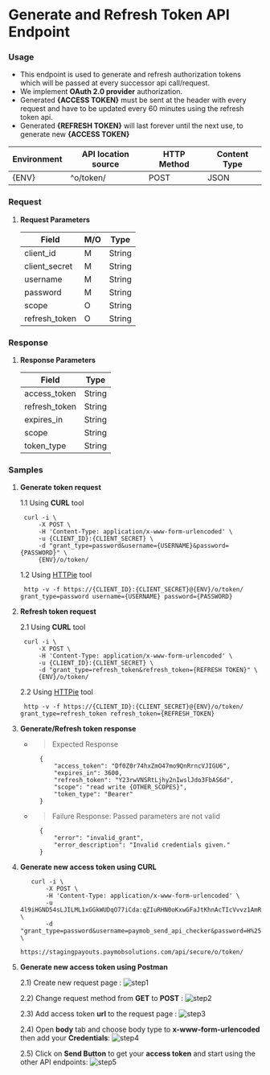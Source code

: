 # Generate and Refresh Token API Endpoint


### Usage

* This endpoint is used to generate and refresh authorization tokens which will be passed at every successor api call/request.
* We implement **OAuth 2.0 provider** authorization.
* Generated **{ACCESS TOKEN}** must be sent at the header with every request and have to be updated every 60 minutes using the refresh token api.
* Generated **{REFRESH TOKEN}** will last forever until the next use, to generate new **{ACCESS TOKEN}**


|  Environment	| API location source  	|   HTTP Method	| Content Type	|
|---	        |---	                |---	        |---	        |
|     {ENV}     |   	 ^o/token/      |      POST     |     JSON      |


### Request
1. **Request Parameters**

    |  Field	        |    M/O  	|    Type    |
    |---	            |---	    |---	     |
    |     client_id     |    M      |   String   |
    |     client_secret |    M	    |   String   |
    |     username      |    M	    |   String   |
    |     password      |    M	    |   String   |
    |     scope         |    O      |   String   |
    |     refresh_token |    O      |   String   |


### Response
1. **Response Parameters**

    |  Field	        |    Type    |
    |---	            |---	     |
    |     access_token  |   String   |
    |     refresh_token |   String   |
    |     expires_in    |   String   |
    |     scope         |   String   |
    |     token_type    |   String   |


### Samples

1. **Generate token request**

    1.1 Using **CURL** tool
    
        curl -i \
            -X POST \
            -H 'Content-Type: application/x-www-form-urlencoded' \
            -u {CLIENT_ID}:{CLIENT_SECRET} \
            -d "grant_type=password&username={USERNAME}&password={PASSWORD}" \
            {ENV}/o/token/

    1.2 Using [HTTPie](https://httpie.org/) tool
    
        http -v -f https://{CLIENT_ID}:{CLIENT_SECRET}@{ENV}/o/token/ grant_type=password username={USERNAME} password={PASSWORD}


2. **Refresh token request**

    2.1 Using **CURL** tool

        curl -i \
            -X POST \
            -H 'Content-Type: application/x-www-form-urlencoded' \
            -u {CLIENT_ID}:{CLIENT_SECRET} \
            -d "grant_type=refresh_token&refresh_token={REFRESH TOKEN}" \
            {ENV}/o/token/

    2.2 Using [HTTPie](https://httpie.org/) tool
    
        http -v -f https://{CLIENT_ID}:{CLIENT_SECRET}@{ENV}/o/token/ grant_type=refresh_token refresh_token={REFRESH_TOKEN}


3. **Generate/Refresh token response**

    * > Expected Response

            {
                "access_token": "Df0Z0r74hxZmO47mo9QnRrncVJIGU6",
                "expires_in": 3600,
                "refresh_token": "Y23rwVNSRtLjhy2nIwslJdo3FbAS6d",
                "scope": "read write {OTHER_SCOPES}",
                "token_type": "Bearer"
            }

    * > Failure Response: Passed parameters are not valid

            {
                "error": "invalid_grant",
                "error_description": "Invalid credentials given."
            }


4. **Generate new access token using CURL**

          curl -i \
              -X POST \
              -H 'Content-Type: application/x-www-form-urlencoded' \
              -u 4l9iHGND54sLJILML1xGGkWUDqO77iCda:qZIuRHN0oKxwGFaJtKhnAcTIcVvvz1AmRCv0RTVOozyoc6eqtOWhEFyUPRbyfRs8uqzDLyLxWVxbDB6TxmhyG78jCTpE \
              -d "grant_type=password&username=paymob_send_api_checker&password=H%25bRUg%5EeaOZ%40HGabcLs7SOr9D1EL3%26" \
              https://stagingpayouts.paymobsolutions.com/api/secure/o/token/


5. **Generate new access token using Postman**

    2.1) Create new request page :
      ![step1](https://user-images.githubusercontent.com/24698814/131247658-5d1d6f92-b132-499c-a088-52e49150db87.png)

    2.2) Change request method from **GET** to **POST** :
      ![step2](https://user-images.githubusercontent.com/24698814/131247666-11d8119f-97ed-4c8c-8f7c-6077a9a1356b.png)

    2.3) Add access token **url** to the request page :
      ![step3](https://user-images.githubusercontent.com/24698814/131247673-487eee7a-40ae-4a88-a23e-ea8c3c1950d2.png)

    2.4) Open **body** tab and choose body type to **x-www-form-urlencoded** then add your **Credentials**:
      ![step4](https://user-images.githubusercontent.com/24698814/131247675-132633f1-7832-4423-a61b-6607e81c8f00.png)

   2.5) Click on **Send Button** to get your **access token** and start using the other API endpoints:
      ![step5](https://user-images.githubusercontent.com/24698814/131248111-38a6c3b6-f0eb-48f0-a2f1-95f2c09e3c5d.png)

